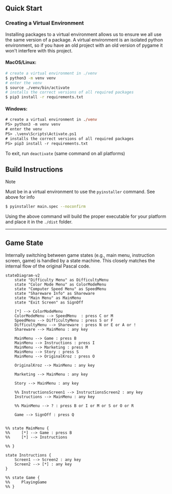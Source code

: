 ## Quick Start
### Creating a Virtual Environment

Installing packages to a virtual environment allows us to ensure we all use the same version of a package. A virtual environment is an isolated python environment, so if you have an old project with an old version of pygame it won't interfere with this project.

#### MacOS/Linux:
```sh
# create a virtual environment in ./venv
$ python3 -m venv venv
# enter the venv
$ source ./venv/bin/activate
# installs the correct versions of all required packages
$ pip3 install -r requirements.txt
```

#### Windows:
```ps
# create a virtual environment in ./venv
PS> python3 -m venv venv
# enter the venv
PS> .\venv\Scripts\Activate.ps1
# installs the correct versions of all required packages
PS> pip3 install -r requirements.txt
```

To exit, run `deactivate` (same command on all platforms)

## Build Instructions
> [!NOTE]
> Must be in a virtual environment to use the `pyinstaller` command. See above for info
```sh
$ pyinstaller main.spec --noconfirm
```

Using the above command will build the proper executable for your platform and place it in the `./dist` folder.

---

## Game State
Internally switching between game states (e.g., main menu, instruction screen, game) is handled by a state machine. This closely matches the internal flow of the original Pascal code.

```mermaid
stateDiagram-v2
    state "Difficulty Menu" as DifficultyMenu
    state "Color Mode Menu" as ColorModeMenu
    state "Computer Speed Menu" as SpeedMenu
    state "Shareware Info" as Shareware
    state "Main Menu" as MainMenu
    state "Exit Screen" as SignOff

    [*] --> ColorModeMenu
    ColorModeMenu --> SpeedMenu  : press C or M
    SpeedMenu --> DifficultyMenu : press S or F
    DifficultyMenu --> Shareware : press N or E or A or !
    Shareware --> MainMenu : any key

    MainMenu --> Game : press B
    MainMenu --> Instructions : press I
    MainMenu --> Marketing : press M
    MainMenu --> Story : press S
    MainMenu --> OriginalKroz : press O

    OriginalKroz --> MainMenu : any key

    Marketing --> MainMenu : any key

    Story --> MainMenu : any key

    %% InstructionsScreen1 --> InstructionsScreen2 : any key
    Instructions --> MainMenu : any key

    %% MainMenu --> ? : press B or I or M or S or O or R

    Game --> SignOff : press Q


%% state MainMenu {
%%     [*] --> Game : press B
%%     [*] --> Instructions

%% }

state Instructions {
    Screen1 --> Screen2 : any key
    Screen2 --> [*] : any key
}

%% state Game {
%%     PlayingGame
%% }
```
